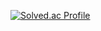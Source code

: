 [![Solved.ac Profile](http://mazassumnida.wtf/api/v2/generate_badge?boj=kms1598)](https://solved.ac/kms1598/)
